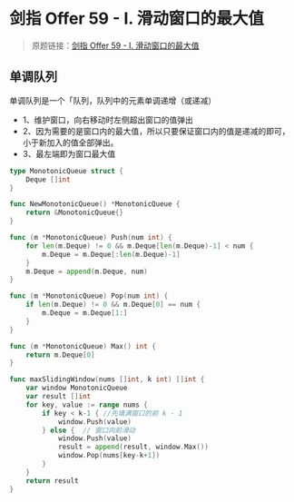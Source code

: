 # 剑指 Offer 59 - I. 滑动窗口的最大值
> 原题链接：[剑指 Offer 59 - I. 滑动窗口的最大值](https://leetcode-cn.com/problems/hua-dong-chuang-kou-de-zui-da-zhi-lcof/)

## 单调队列

单调队列是⼀个「队列，队列中的元素单调递增（或递减）

* 1、维护窗口，向右移动时左侧超出窗口的值弹出
* 2、因为需要的是窗口内的最大值，所以只要保证窗口内的值是递减的即可，小于新加入的值全部弹出。
* 3、最左端即为窗口最大值
```go
type MonotonicQueue struct {
	Deque []int
}

func NewMonotonicQueue() *MonotonicQueue {
	return &MonotonicQueue{}
}

func (m *MonotonicQueue) Push(num int) {
	for len(m.Deque) != 0 && m.Deque[len(m.Deque)-1] < num {
		m.Deque = m.Deque[:len(m.Deque)-1]
	}
	m.Deque = append(m.Deque, num)
}

func (m *MonotonicQueue) Pop(num int) {
	if len(m.Deque) != 0 && m.Deque[0] == num {
		m.Deque = m.Deque[1:]
	}
}

func (m *MonotonicQueue) Max() int {
	return m.Deque[0]
}

func maxSlidingWindow(nums []int, k int) []int {
	var window MonotonicQueue
	var result []int
	for key, value := range nums {
		if key < k-1 { //先填满窗⼝的前 k - 1
			window.Push(value)
		} else {  // 窗⼝向前滑动
			window.Push(value)
			result = append(result, window.Max())
			window.Pop(nums[key-k+1])
		}
	}
	return result
}
```
